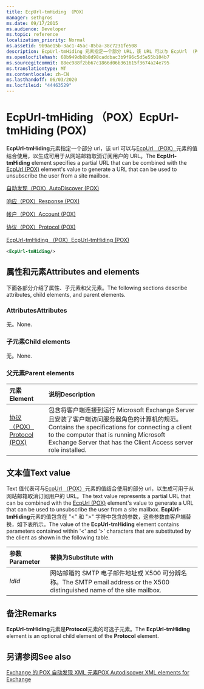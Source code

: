 ```yaml
---
title: EcpUrl-tmHiding （POX）
manager: sethgros
ms.date: 09/17/2015
ms.audience: Developer
ms.topic: reference
localization_priority: Normal
ms.assetid: 9b9ae15b-3ac1-45ac-85ba-38c7231fe508
description: EcpUrl-tmHiding 元素指定一个部分 URL，该 URL 可以与 EcpUrl （POX）元素的值结合使用，以生成可用于从网站邮箱取消订阅用户的 URL。
ms.openlocfilehash: 68b949db8b8d98caddbac3b9f96c5d5e55b104b7
ms.sourcegitcommit: 88ec988f2bb67c1866d06b361615f3674a24e795
ms.translationtype: MT
ms.contentlocale: zh-CN
ms.lasthandoff: 06/03/2020
ms.locfileid: "44463529"
---
```

# <a name="ecpurl-tmhiding-pox"></a><span data-ttu-id="0e2a1-103">EcpUrl-tmHiding （POX）</span><span class="sxs-lookup"><span data-stu-id="0e2a1-103">EcpUrl-tmHiding (POX)</span></span>

<span data-ttu-id="0e2a1-104">**EcpUrl-tmHiding**元素指定一个部分 url，该 url 可以与[EcpUrl （POX）](ecpurl-pox.md)元素的值结合使用，以生成可用于从网站邮箱取消订阅用户的 URL。</span><span class="sxs-lookup"><span data-stu-id="0e2a1-104">The **EcpUrl-tmHiding** element specifies a partial URL that can be combined with the [EcpUrl (POX)](ecpurl-pox.md) element's value to generate a URL that can be used to unsubscribe the user from a site mailbox.</span></span> 
  
[<span data-ttu-id="0e2a1-105">自动发现（POX）</span><span class="sxs-lookup"><span data-stu-id="0e2a1-105">AutoDiscover (POX)</span></span>](autodiscover-pox.md)
  
[<span data-ttu-id="0e2a1-106">响应（POX）</span><span class="sxs-lookup"><span data-stu-id="0e2a1-106">Response (POX)</span></span>](response-pox.md)
  
[<span data-ttu-id="0e2a1-107">帐户（POX）</span><span class="sxs-lookup"><span data-stu-id="0e2a1-107">Account (POX)</span></span>](account-pox.md)
  
[<span data-ttu-id="0e2a1-108">协议（POX）</span><span class="sxs-lookup"><span data-stu-id="0e2a1-108">Protocol (POX)</span></span>](protocol-pox.md)
  
[<span data-ttu-id="0e2a1-109">EcpUrl-tmHiding （POX）</span><span class="sxs-lookup"><span data-stu-id="0e2a1-109">EcpUrl-tmHiding (POX)</span></span>](ecpurl-tmhiding-pox.md)
  
```XML
<EcpUrl-tmHiding/>
```

## <a name="attributes-and-elements"></a><span data-ttu-id="0e2a1-110">属性和元素</span><span class="sxs-lookup"><span data-stu-id="0e2a1-110">Attributes and elements</span></span>

<span data-ttu-id="0e2a1-111">下面各部分介绍了属性、子元素和父元素。</span><span class="sxs-lookup"><span data-stu-id="0e2a1-111">The following sections describe attributes, child elements, and parent elements.</span></span>
  
### <a name="attributes"></a><span data-ttu-id="0e2a1-112">Attributes</span><span class="sxs-lookup"><span data-stu-id="0e2a1-112">Attributes</span></span>

<span data-ttu-id="0e2a1-113">无。</span><span class="sxs-lookup"><span data-stu-id="0e2a1-113">None.</span></span>
  
### <a name="child-elements"></a><span data-ttu-id="0e2a1-114">子元素</span><span class="sxs-lookup"><span data-stu-id="0e2a1-114">Child elements</span></span>

<span data-ttu-id="0e2a1-115">无。</span><span class="sxs-lookup"><span data-stu-id="0e2a1-115">None.</span></span>
  
### <a name="parent-elements"></a><span data-ttu-id="0e2a1-116">父元素</span><span class="sxs-lookup"><span data-stu-id="0e2a1-116">Parent elements</span></span>

|<span data-ttu-id="0e2a1-117">**元素**</span><span class="sxs-lookup"><span data-stu-id="0e2a1-117">**Element**</span></span>|<span data-ttu-id="0e2a1-118">**说明**</span><span class="sxs-lookup"><span data-stu-id="0e2a1-118">**Description**</span></span>|
|:-----|:-----|
|[<span data-ttu-id="0e2a1-119">协议（POX）</span><span class="sxs-lookup"><span data-stu-id="0e2a1-119">Protocol (POX)</span></span>](protocol-pox.md) <br/> |<span data-ttu-id="0e2a1-120">包含将客户端连接到运行 Microsoft Exchange Server 且安装了客户端访问服务器角色的计算机的规范。</span><span class="sxs-lookup"><span data-stu-id="0e2a1-120">Contains the specifications for connecting a client to the computer that is running Microsoft Exchange Server that has the Client Access server role installed.</span></span>  <br/> |
   
## <a name="text-value"></a><span data-ttu-id="0e2a1-121">文本值</span><span class="sxs-lookup"><span data-stu-id="0e2a1-121">Text value</span></span>

<span data-ttu-id="0e2a1-122">Text 值代表可与[EcpUrl （POX）](ecpurl-pox.md)元素的值结合使用的部分 url，以生成可用于从网站邮箱取消订阅用户的 URL。</span><span class="sxs-lookup"><span data-stu-id="0e2a1-122">The text value represents a partial URL that can be combined with the [EcpUrl (POX)](ecpurl-pox.md) element's value to generate a URL that can be used to unsubscribe the user from a site mailbox.</span></span> <span data-ttu-id="0e2a1-123">**EcpUrl-tmHiding**元素的值包含在 "<" 和 ">" 字符中包含的参数，这些参数由客户端替换，如下表所示。</span><span class="sxs-lookup"><span data-stu-id="0e2a1-123">The value of the **EcpUrl-tmHiding** element contains parameters contained within '<' and '>' characters that are substituted by the client as shown in the following table.</span></span> 
  
|<span data-ttu-id="0e2a1-124">**参数**</span><span class="sxs-lookup"><span data-stu-id="0e2a1-124">**Parameter**</span></span>|<span data-ttu-id="0e2a1-125">**替换为**</span><span class="sxs-lookup"><span data-stu-id="0e2a1-125">**Substitute with**</span></span>|
|:-----|:-----|
| <span data-ttu-id="0e2a1-126">_Id_</span><span class="sxs-lookup"><span data-stu-id="0e2a1-126">_Id_</span></span> <br/> |<span data-ttu-id="0e2a1-127">网站邮箱的 SMTP 电子邮件地址或 X500 可分辨名称。</span><span class="sxs-lookup"><span data-stu-id="0e2a1-127">The SMTP email address or the X500 distinguished name of the site mailbox.</span></span>  <br/> |
   
## <a name="remarks"></a><span data-ttu-id="0e2a1-128">备注</span><span class="sxs-lookup"><span data-stu-id="0e2a1-128">Remarks</span></span>

<span data-ttu-id="0e2a1-129">**EcpUrl-tmHiding**元素是**Protocol**元素的可选子元素。</span><span class="sxs-lookup"><span data-stu-id="0e2a1-129">The **EcpUrl-tmHiding** element is an optional child element of the **Protocol** element.</span></span> 
  
## <a name="see-also"></a><span data-ttu-id="0e2a1-130">另请参阅</span><span class="sxs-lookup"><span data-stu-id="0e2a1-130">See also</span></span>



[<span data-ttu-id="0e2a1-131">Exchange 的 POX 自动发现 XML 元素</span><span class="sxs-lookup"><span data-stu-id="0e2a1-131">POX Autodiscover XML elements for Exchange</span></span>](pox-autodiscover-xml-elements-for-exchange.md)

